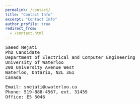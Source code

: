 ```yaml
---
permalink: /contact/
title: "Contact Info"
excerpt: "Contact Info"
author_profile: true
redirect_from: 
  - /contact.html
---
```


<pre>
Saeed Nejati
PhD Candidate
Department of Electrical and Computer Engineering
University of Waterloo
200 University Avenue West
Waterloo, Ontario, N2L 3G1
Canada
</pre>

<tt>
Email: snejati@uwaterloo.ca<br>
Phone: 519-888-4567, ext. 31459<br>
Office: E5 5046<br>
</tt>

